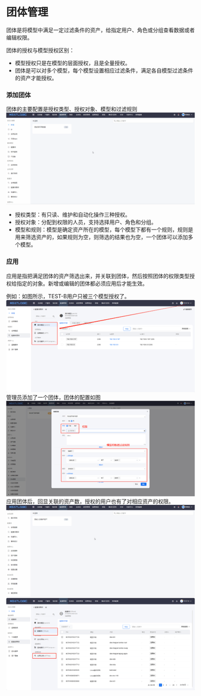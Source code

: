# 团体管理
团体是将模型中满足一定过滤条件的资产，给指定用户、角色或分组查看数据或者编辑权限。

团体的授权与模型授权区别：
- 模型授权只是在模型的层面授权，且是全量授权。
- 团体是可以对多个模型，每个模型设置相应过滤条件，满足各自模型过滤条件的资产才能授权。

### 添加团体
团体的主要配置是授权类型、授权对象、模型和过滤规则
![](images/add_group.gif)
- 授权类型：有只读、维护和自动化操作三种授权。
- 授权对象：分配到权限的人员，支持选择用户、角色和分组。
- 模型和规则：模型是确定资产所在的模型，每个模型下都有一个规则，规则是用来筛选资产的，如果规则为空，则筛选的结果也为空，一个团体可以添加多个模型。

### 应用
应用是指把满足团体的资产筛选出来，并关联到团体，然后按照团体的权限类型授权给指定的对象。新增或编辑的团体都必须应用后才能生效。

例如：如图所示，TEST-B用户只被三个模型授权了。
![](images/auth_ci.png)
管理员添加了一个团体，团体的配置如图
![](images/group.png)
应用团体后，回显关联的资产数，授权的用户也有了对相应资产的权限。
![](images/apply.gif)
![](images/group_resource.png)